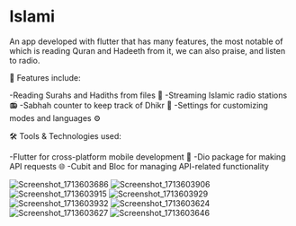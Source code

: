 # Islami

An app developed with flutter that has many features, the most notable of which is reading Quran and Hadeeth from it, we can also praise, and listen to radio.

🕌 Features include:

-Reading Surahs and Hadiths from files 📖
-Streaming Islamic radio stations 📻
-Sabhah counter to keep track of Dhikr 📿
-Settings for customizing modes and languages ⚙️

🛠️ Tools & Technologies used:

-Flutter for cross-platform mobile development 📱
-Dio package for making API requests 🌐
-Cubit and Bloc for managing API-related functionality

![Screenshot_1713603686](https://github.com/HaythamHany95/Islami/assets/127749266/fac7d005-1249-4cde-afc7-af5fc50b4ff4)
![Screenshot_1713603906](https://github.com/HaythamHany95/Islami/assets/127749266/e38d4e73-f934-484c-8c51-7eb6461b9e79)
![Screenshot_1713603915](https://github.com/HaythamHany95/Islami/assets/127749266/dd4219a2-7242-435b-9adb-fccd6b6b9140)
![Screenshot_1713603929](https://github.com/HaythamHany95/Islami/assets/127749266/786b8542-f272-4da6-8f6a-0e3500a3e1b7)
![Screenshot_1713603932](https://github.com/HaythamHany95/Islami/assets/127749266/340de14d-be53-46db-acff-64b5cd7b63a2)
![Screenshot_1713603624](https://github.com/HaythamHany95/Islami/assets/127749266/d993454d-3fb4-4966-9b74-eecf9be83a39)
![Screenshot_1713603627](https://github.com/HaythamHany95/Islami/assets/127749266/43b55849-44bc-4e40-9a2c-bb7016fd468d)
![Screenshot_1713603646](https://github.com/HaythamHany95/Islami/assets/127749266/0c9128ba-e862-482c-a0e4-4472d63369f0)

